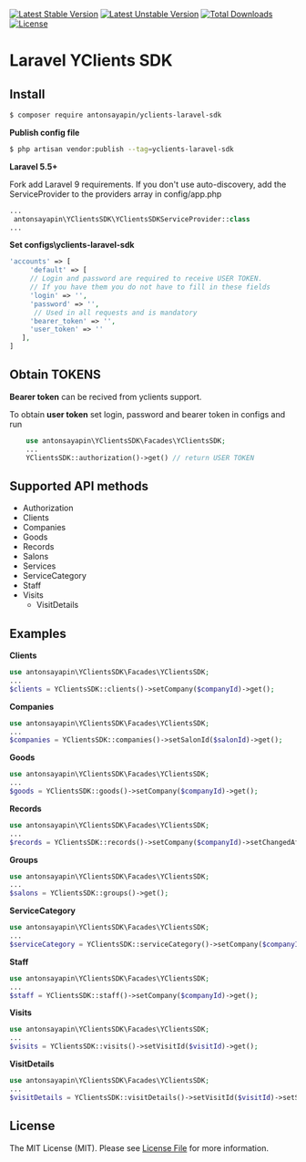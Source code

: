 [![Latest Stable Version](https://poser.pugx.org/antonsayapin/yclients-laravel-sdk/v/stable)](https://packagist.org/packages/antonsayapin/yclients-laravel-sdk)
[![Latest Unstable Version](https://poser.pugx.org/antonsayapin/yclients-laravel-sdk/v/unstable)](https://packagist.org/packages/antonsayapin/yclients-laravel-sdk)
[![Total Downloads](https://poser.pugx.org/antonsayapin/yclients-laravel-sdk/downloads)](https://packagist.org/packages/antonsayapin/yclients-laravel-sdk)
[![License](https://poser.pugx.org/antonsayapin/yclients-laravel-sdk/license)](https://packagist.org/packages/antonsayapin/yclients-laravel-sdk)

# Laravel YClients SDK


## Install

``` bash
$ composer require antonsayapin/yclients-laravel-sdk
```

**Publish config file**

``` bash
$ php artisan vendor:publish --tag=yclients-laravel-sdk
```

**Laravel 5.5+**

Fork add Laravel 9 requirements.
If you don't use auto-discovery, add the ServiceProvider to the providers array in config/app.php

``` php
...
 antonsayapin\YClientsSDK\YClientsSDKServiceProvider::class
...
```

**Set configs\yclients-laravel-sdk**

``` php
'accounts' => [
     'default' => [
     // Login and password are required to receive USER TOKEN. 
     // If you have them you do not have to fill in these fields
     'login' => '',
     'password' => '',
      // Used in all requests and is mandatory
     'bearer_token' => '',
     'user_token' => ''
   ],
]
```
## Obtain TOKENS

**Bearer token** can be recived from yclients support.

To obtain **user token** set login, password and bearer token in configs and run

``` php
    use antonsayapin\YClientsSDK\Facades\YClientsSDK;
    ...
    YClientsSDK::authorization()->get() // return USER TOKEN
```

## Supported API methods
  - Authorization
  - Clients
  - Companies
  - Goods
  - Records
  - Salons
  - Services
  - ServiceCategory
  - Staff
  - Visits
    - VisitDetails

## Examples

**Clients**
``` php
use antonsayapin\YClientsSDK\Facades\YClientsSDK;
...
$clients = YClientsSDK::clients()->setCompany($companyId)->get();
```
**Companies**
``` php
use antonsayapin\YClientsSDK\Facades\YClientsSDK;
...
$companies = YClientsSDK::companies()->setSalonId($salonId)->get();
```
**Goods**
``` php
use antonsayapin\YClientsSDK\Facades\YClientsSDK;
...
$goods = YClientsSDK::goods()->setCompany($companyId)->get();
```
**Records**

``` php
use antonsayapin\YClientsSDK\Facades\YClientsSDK;
...
$records = YClientsSDK::records()->setCompany($companyId)->setChangedAfter(Carbon::today())->get();
```
**Groups**

``` php
use antonsayapin\YClientsSDK\Facades\YClientsSDK;
...
$salons = YClientsSDK::groups()->get();
```
**ServiceCategory**

``` php
use antonsayapin\YClientsSDK\Facades\YClientsSDK;
...
$serviceCategory = YClientsSDK::serviceCategory()->setCompany($companyId)->get();
```
**Staff**

``` php
use antonsayapin\YClientsSDK\Facades\YClientsSDK;
...
$staff = YClientsSDK::staff()->setCompany($companyId)->get();
```
**Visits**
``` php
use antonsayapin\YClientsSDK\Facades\YClientsSDK;
...
$visits = YClientsSDK::visits()->setVisitId($visitId)->get();
```
**VisitDetails**
``` php
use antonsayapin\YClientsSDK\Facades\YClientsSDK;
...
$visitDetails = YClientsSDK::visitDetails()->setVisitId($visitId)->setSalonId($salonId)->setRecordId($recordId)->get();
```


## License

The MIT License (MIT). Please see [License File](LICENSE.md) for more information.

